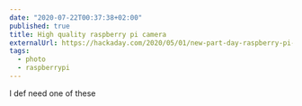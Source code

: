 ```yaml
---
date: "2020-07-22T00:37:38+02:00"
published: true
title: High quality raspberry pi camera
externalUrl: https://hackaday.com/2020/05/01/new-part-day-raspberry-pi-camera-gets-serious-with-12-megapixels-proper-lenses/
tags:
  - photo
  - raspberrypi
---
```

I def need one of these

